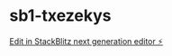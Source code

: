 # sb1-txezekys

[Edit in StackBlitz next generation editor ⚡️](https://stackblitz.com/~/github.com/mhuzairi/sb1-txezekys)